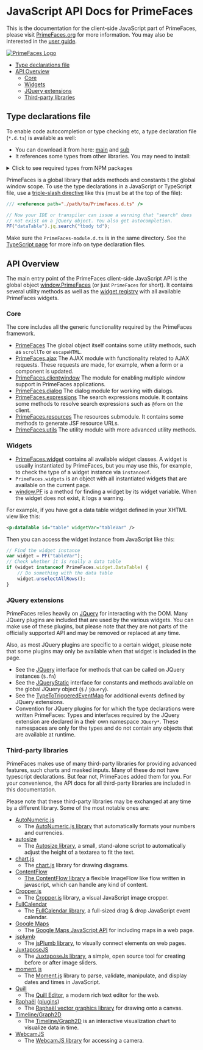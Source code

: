 # JavaScript API Docs for PrimeFaces

This is the documentation for the client-side JavaScript part of PrimeFaces, please visit
[PrimeFaces.org](https://www.primefaces.org) for more information. You may also  be interested in the
[user guide](https://primefaces.github.io/primefaces/).

[![PrimeFaces Logo](https://www.primefaces.org/wp-content/uploads/2016/10/prime_logo_new.png)](https://www.primefaces.org/showcase)

* [Type declarations file](#type-declarations-file)
* [API Overview](#api-overview)
    - [Core](#core)
    - [Widgets](#widgets)
    - [JQuery extensions](#jquery-extensions)
    - [Third-party libraries](#third-party-libraries)

## Type declarations file

To enable code autocompletion or type checking etc, a type declaration file
(`*.d.ts`) is available as well:

* You can download it from here: [main](../PrimeFaces.d.ts) and [sub](../PrimeFaces-module.d.ts)
* It references some types from other libraries. You may need to install:

<details>
<summary>Click to see required types from NPM packages </summary>

```sh
npm install --save-dev  \
  @types/chart.js \
  @types/googlemaps \
  @types/jquery \
  @types/jqueryui \
  @types/jquery.cleditor
  @types/moment-timezone \
  @types/quill \
  @types/raphael \
  @fullcalendar/core \
  @fullcalendar/daygrid \
  @fullcalendar/interaction \
  @fullcalendar/list \
  @fullcalendar/moment \
  @fullcalendar/timegrid \
  autonumeric \
  cropperjs \
  moment \
  vis-data \
  vis-timeline
```

</details>

PrimeFaces is a global library that adds methods and constants t the global window scope. To use the type declarations
in a JavaScript or TypeScript file, use a
[triple-slash directive](https://www.typescriptlang.org/docs/handbook/triple-slash-directives.html#-reference-path-)
like this (must be at the top of the file):

```javascript
/// <reference path="./path/to/PrimeFaces.d.ts" />

// Now your IDE or transpiler can issue a warning that "search" does
// not exist on a jQuery object. You also get autocompletion.
PF("dataTable").jq.search("tbody td");
```

Make sure the `PrimeFaces-module.d.ts` is in the same directory. See the
[TypeScript page](https://www.typescriptlang.org/docs/handbook/declaration-files/introduction.html) for more info on
type declaration files.

## API Overview

The main entry point of the PrimeFaces client-side JavaScript API is the global object
[window.PrimeFaces]((./modules/primefaces.html)) (or just `PrimeFaces` for short). It contains several utility methods
as well as the [widget registry]((./modules/primefaces.widget.html)) with all available PrimeFaces widgets.

### Core

The core includes all the generic functionality required by the PrimeFaces framework.

* [PrimeFaces](./modules/primefaces.html) The global object itself contains some utility methods, such as `scrollTo` or
`escapeHTML`.
* [PrimeFaces.ajax](./modules/primefaces.ajax.html) The AJAX module with functionality related to AJAX requests. These
requests are made, for example, when a form or a component is updated.
* [PrimeFaces.clientwindow](./modules/primefaces.clientwindow.html) The module for enabling multiple window support in
  PrimeFaces applications.
* [PrimeFaces.dialog](./modules/primefaces.dialog.html) The dialog module for working with dialogs.
* [PrimeFaces.expressions](./modules/primefaces.expressions.html) The search expressions module. It contains some
methods to resolve search expressions such as `@form` on the client.
* [PrimeFaces.resources](./modules/primefaces.resources.html) The resources submodule. It contains some methods to
generate JSF resource URLs.
* [PrimeFaces.utils](./modules/primefaces.utils.html) The utility module with more advanced utility methods.

### Widgets

* [PrimeFaces.widget](./modules/primefaces.widget.html) contains all available widget classes. A widget is usually
instantiated by PrimeFaces, but you may use this, for example, to check the type of a widget instance via `instanceof`.
* `PrimeFaces.widgets` is an object with all instantiated widgets that are available on the current page.
* [window.PF](./globals.html#pf) is a method for finding a widget by its widget variable. When the widget does not
exist, it logs a warning.

For example, if you have got a data table widget defined in your XHTML view like this:

```xml
<p:dataTable id="table" widgetVar="tableVar" />
```

Then you can access the widget instance from JavaScript like this:

```javascript
// Find the widget instance
var widget = PF("tableVar");
// Check whether it is really a data table
if (widget instanceof PrimeFaces.widget.DataTable) {
    // Do something with the data table
    widget.unselectAllRows();
}
```

### JQuery extensions

PrimeFaces relies heavily on [JQuery](https://jquery.com/) for interacting with the DOM. Many JQuery plugins are
included that are used by the various widgets. You can make use of these plugins, but please note that they are not
parts of the officially supported API and may be removed or replaced at any time.

Also, as most JQuery plugins are specific to a certain widget, please note that some plugins may only be available when
that widget is included in the page.

* See the [JQuery](./modules/jquery.html) interface for methods that can be called on JQuery instances (`$.fn`)
* See the [JQueryStatic](./interfaces/jquerystatic.html) interface for constants and methods available on the global
  JQuery object (`$` / `jQuery`).
* See the [TypeToTriggeredEventMap](./interfaces/jquery.typetotriggeredeventmap.html) for additional events defined
  by JQuery extensions. 
* Convention for JQuery plugins for for which the type declarations were written PrimeFaces: Types and interfaces
  required by the JQuery extension are declared in a their own namespace `JQuery*`. These namespaces are only for the
  types and do not contain any objects that are available at runtime. 

### Third-party libraries

PrimeFaces makes use of many third-party libraries for providing advanced features, such charts and masked inputs. Many
of these do not have typescript declarations. But fear not, PrimeFaces added them for you. For your convenience, the
API docs for all third-party libraries are included in this documentation.

Please note that these third-party libraries may be exchanged at any time by a different library. Some of the most
notable ones are:

* [AutoNumeric.js](./classes/autonumeric.html)
    * The [AutoNumeric.js library](http://autonumeric.org/) that automatically formats your numbers and currencies.
* [autosize](./modules/autosize.html)
    * The [Autosize library](https://github.com/jackmoore/autosize), a small, stand-alone script to automatically adjust
      the height of a textarea to fit the text. 
* [chart.js](./classes/chart.html)
    * The [chart.js](https://www.chartjs.org/) library for drawing diagrams.
* [ContentFlow](./classes/contentflow.html)
    * [The ContentFlow library](https://web.archive.org/web/20120108070056/http://www.jacksasylum.eu/ContentFlow/index.php)
      a flexible ImageFlow like flow written in javascript, which can handle any kind of content.
* [Cropper.js](./classes/cropper.html)
    * The [Cropper.js](https://fengyuanchen.github.io/cropperjs/) library, a visual JavaScript image cropper.
* [FullCalendar](./modules/__fullcalendar_core_calendar_.html)
    * The [FullCalendar library](https://fullcalendar.io/), a full-sized drag & drop JavaScript event calendar.
* [Google Maps](./modules/google.maps.html)
    * The [Google Maps JavaScript API](https://developers.google.com/maps/documentation/javascript/tutorial) for
      including maps in a web page.
* [jsplumb](./modules/jsplumb.html)
    * The [jsPlumb library](https://github.com/jsplumb/jsplumb), to visually connect elements on web pages.
* [JuxtaposeJS](./modules/juxtapose.html)
    * The [JuxtaposeJs library](https://juxtapose.knightlab.com/), a simple, open source tool for creating before or
      after image sliders.
* [moment.js](./modules/moment.html)
    * The [Moment.js](https://momentjs.com/) library to parse, validate, manipulate, and display dates and times in
      JavaScript.
* [Quill](./classes/quill.html)
    * The [Quill Editor](https://quilljs.com/), a modern rich text editor for the web.
* [Raphaël](./interfaces/raphaelstatic.html) ([plugins](./modules/_raphael_.html))
    * The [Raphaël vector graphics library](https://dmitrybaranovskiy.github.io/raphael/) for drawing onto a canvas.
* [Timeline/Graph2D](./classes/timeline.html)
    * The [Timeline/Graph2D](https://github.com/visjs/vis-timeline) is an interactive visualization chart to visualize
    data in time.
* [WebcamJS](./modules/webcam.html)
    * The [WebcamJS library](https://github.com/jhuckaby/webcamjs) for accessing a camera.
